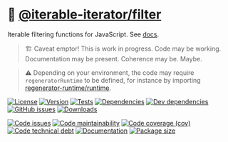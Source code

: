 :speak_no_evil: [@iterable-iterator/filter](https://iterable-iterator.github.io/filter)
==

Iterable filtering functions for JavaScript.
See [docs](https://iterable-iterator.github.io/filter/index.html).

> :building_construction: Caveat emptor! This is work in progress. Code may be
> working. Documentation may be present. Coherence may be. Maybe.

> :warning: Depending on your environment, the code may require
> `regeneratorRuntime` to be defined, for instance by importing
> [regenerator-runtime/runtime](https://www.npmjs.com/package/regenerator-runtime).

[![License](https://img.shields.io/github/license/iterable-iterator/filter.svg)](https://raw.githubusercontent.com/iterable-iterator/filter/main/LICENSE)
[![Version](https://img.shields.io/npm/v/@iterable-iterator/filter.svg)](https://www.npmjs.org/package/@iterable-iterator/filter)
[![Tests](https://img.shields.io/github/workflow/status/iterable-iterator/filter/ci:test?event=push&label=tests)](https://github.com/iterable-iterator/filter/actions/workflows/ci:test.yml?query=branch:main)
[![Dependencies](https://img.shields.io/david/iterable-iterator/filter.svg)](https://david-dm.org/iterable-iterator/filter)
[![Dev dependencies](https://img.shields.io/david/dev/iterable-iterator/filter.svg)](https://david-dm.org/iterable-iterator/filter?type=dev)
[![GitHub issues](https://img.shields.io/github/issues/iterable-iterator/filter.svg)](https://github.com/iterable-iterator/filter/issues)
[![Downloads](https://img.shields.io/npm/dm/@iterable-iterator/filter.svg)](https://www.npmjs.org/package/@iterable-iterator/filter)

[![Code issues](https://img.shields.io/codeclimate/issues/iterable-iterator/filter.svg)](https://codeclimate.com/github/iterable-iterator/filter/issues)
[![Code maintainability](https://img.shields.io/codeclimate/maintainability/iterable-iterator/filter.svg)](https://codeclimate.com/github/iterable-iterator/filter/trends/churn)
[![Code coverage (cov)](https://img.shields.io/codecov/c/gh/iterable-iterator/filter/main.svg)](https://codecov.io/gh/iterable-iterator/filter)
[![Code technical debt](https://img.shields.io/codeclimate/tech-debt/iterable-iterator/filter.svg)](https://codeclimate.com/github/iterable-iterator/filter/trends/technical_debt)
[![Documentation](https://iterable-iterator.github.io/filter/badge.svg)](https://iterable-iterator.github.io/filter/source.html)
[![Package size](https://img.shields.io/bundlephobia/minzip/@iterable-iterator/filter)](https://bundlephobia.com/result?p=@iterable-iterator/filter)
